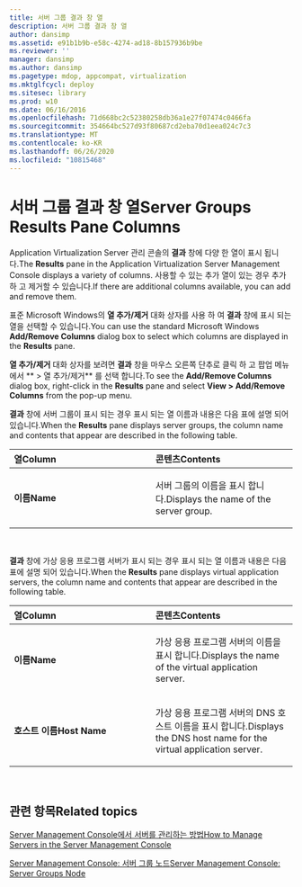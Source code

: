 ```yaml
---
title: 서버 그룹 결과 창 열
description: 서버 그룹 결과 창 열
author: dansimp
ms.assetid: e91b1b9b-e58c-4274-ad18-8b157936b9be
ms.reviewer: ''
manager: dansimp
ms.author: dansimp
ms.pagetype: mdop, appcompat, virtualization
ms.mktglfcycl: deploy
ms.sitesec: library
ms.prod: w10
ms.date: 06/16/2016
ms.openlocfilehash: 71d668bc2c52380258db36a1e27f07474c0466fa
ms.sourcegitcommit: 354664bc527d93f80687cd2eba70d1eea024c7c3
ms.translationtype: MT
ms.contentlocale: ko-KR
ms.lasthandoff: 06/26/2020
ms.locfileid: "10815468"
---
```

# <span data-ttu-id="bef2d-103">서버 그룹 결과 창 열</span><span class="sxs-lookup"><span data-stu-id="bef2d-103">Server Groups Results Pane Columns</span></span>


<span data-ttu-id="bef2d-104">Application Virtualization Server 관리 콘솔의 **결과** 창에 다양 한 열이 표시 됩니다.</span><span class="sxs-lookup"><span data-stu-id="bef2d-104">The **Results** pane in the Application Virtualization Server Management Console displays a variety of columns.</span></span> <span data-ttu-id="bef2d-105">사용할 수 있는 추가 열이 있는 경우 추가 하 고 제거할 수 있습니다.</span><span class="sxs-lookup"><span data-stu-id="bef2d-105">If there are additional columns available, you can add and remove them.</span></span>

<span data-ttu-id="bef2d-106">표준 Microsoft Windows의 **열 추가/제거** 대화 상자를 사용 하 여 **결과** 창에 표시 되는 열을 선택할 수 있습니다.</span><span class="sxs-lookup"><span data-stu-id="bef2d-106">You can use the standard Microsoft Windows **Add/Remove Columns** dialog box to select which columns are displayed in the **Results** pane.</span></span>

<span data-ttu-id="bef2d-107">**열 추가/제거** 대화 상자를 보려면 **결과** 창을 마우스 오른쪽 단추로 클릭 하 고 팝업 메뉴에서 \*\* &gt; 열 추가/제거\*\* 를 선택 합니다.</span><span class="sxs-lookup"><span data-stu-id="bef2d-107">To see the **Add/Remove Columns** dialog box, right-click in the **Results** pane and select **View &gt; Add/Remove Columns** from the pop-up menu.</span></span>

<span data-ttu-id="bef2d-108">**결과** 창에 서버 그룹이 표시 되는 경우 표시 되는 열 이름과 내용은 다음 표에 설명 되어 있습니다.</span><span class="sxs-lookup"><span data-stu-id="bef2d-108">When the **Results** pane displays server groups, the column name and contents that appear are described in the following table.</span></span>

<table>
<colgroup>
<col width="50%" />
<col width="50%" />
</colgroup>
<thead>
<tr class="header">
<th align="left"><span data-ttu-id="bef2d-109">열</span><span class="sxs-lookup"><span data-stu-id="bef2d-109">Column</span></span></th>
<th align="left"><span data-ttu-id="bef2d-110">콘텐츠</span><span class="sxs-lookup"><span data-stu-id="bef2d-110">Contents</span></span></th>
</tr>
</thead>
<tbody>
<tr class="odd">
<td align="left"><p><strong><span data-ttu-id="bef2d-111">이름</span><span class="sxs-lookup"><span data-stu-id="bef2d-111">Name</span></span></strong></p></td>
<td align="left"><p><span data-ttu-id="bef2d-112">서버 그룹의 이름을 표시 합니다.</span><span class="sxs-lookup"><span data-stu-id="bef2d-112">Displays the name of the server group.</span></span></p></td>
</tr>
</tbody>
</table>

 

<span data-ttu-id="bef2d-113">**결과** 창에 가상 응용 프로그램 서버가 표시 되는 경우 표시 되는 열 이름과 내용은 다음 표에 설명 되어 있습니다.</span><span class="sxs-lookup"><span data-stu-id="bef2d-113">When the **Results** pane displays virtual application servers, the column name and contents that appear are described in the following table.</span></span>

<table>
<colgroup>
<col width="50%" />
<col width="50%" />
</colgroup>
<thead>
<tr class="header">
<th align="left"><span data-ttu-id="bef2d-114">열</span><span class="sxs-lookup"><span data-stu-id="bef2d-114">Column</span></span></th>
<th align="left"><span data-ttu-id="bef2d-115">콘텐츠</span><span class="sxs-lookup"><span data-stu-id="bef2d-115">Contents</span></span></th>
</tr>
</thead>
<tbody>
<tr class="odd">
<td align="left"><p><strong><span data-ttu-id="bef2d-116">이름</span><span class="sxs-lookup"><span data-stu-id="bef2d-116">Name</span></span></strong></p></td>
<td align="left"><p><span data-ttu-id="bef2d-117">가상 응용 프로그램 서버의 이름을 표시 합니다.</span><span class="sxs-lookup"><span data-stu-id="bef2d-117">Displays the name of the virtual application server.</span></span></p></td>
</tr>
<tr class="even">
<td align="left"><p><strong><span data-ttu-id="bef2d-118">호스트 이름</span><span class="sxs-lookup"><span data-stu-id="bef2d-118">Host Name</span></span></strong></p></td>
<td align="left"><p><span data-ttu-id="bef2d-119">가상 응용 프로그램 서버의 DNS 호스트 이름을 표시 합니다.</span><span class="sxs-lookup"><span data-stu-id="bef2d-119">Displays the DNS host name for the virtual application server.</span></span></p></td>
</tr>
</tbody>
</table>

 

## <span data-ttu-id="bef2d-120">관련 항목</span><span class="sxs-lookup"><span data-stu-id="bef2d-120">Related topics</span></span>


[<span data-ttu-id="bef2d-121">Server Management Console에서 서버를 관리하는 방법</span><span class="sxs-lookup"><span data-stu-id="bef2d-121">How to Manage Servers in the Server Management Console</span></span>](how-to-manage-servers-in-the-server-management-console.md)

[<span data-ttu-id="bef2d-122">Server Management Console: 서버 그룹 노드</span><span class="sxs-lookup"><span data-stu-id="bef2d-122">Server Management Console: Server Groups Node</span></span>](server-management-console-server-groups-node.md)

 

 





